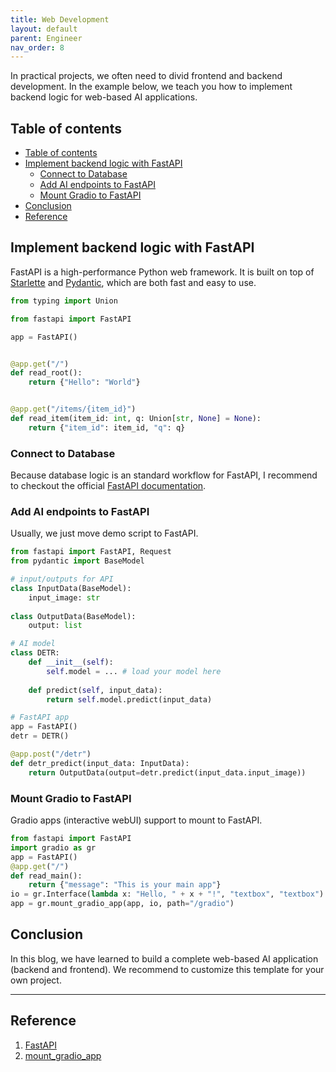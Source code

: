 ```yaml
---
title: Web Development
layout: default
parent: Engineer
nav_order: 8
---
```

In practical projects, we often need to divid frontend and backend development. In the example below, we teach you how to implement backend logic for web-based AI applications.

## Table of contents
- [Table of contents](#table-of-contents)
- [Implement backend logic with FastAPI](#implement-backend-logic-with-fastapi)
  - [Connect to Database](#connect-to-database)
  - [Add AI endpoints to FastAPI](#add-ai-endpoints-to-fastapi)
  - [Mount Gradio to FastAPI](#mount-gradio-to-fastapi)
- [Conclusion](#conclusion)
- [Reference](#reference)


## Implement backend logic with FastAPI
FastAPI is a high-performance Python web framework. It is built on top of [Starlette](https://www.starlette.io/) and [Pydantic](https://pydantic-docs.helpmanual.io/), which are both fast and easy to use.

```python
from typing import Union

from fastapi import FastAPI

app = FastAPI()


@app.get("/")
def read_root():
    return {"Hello": "World"}


@app.get("/items/{item_id}")
def read_item(item_id: int, q: Union[str, None] = None):
    return {"item_id": item_id, "q": q}
```

### Connect to Database
Because database logic is an standard workflow for FastAPI, I recommend to checkout the official [FastAPI documentation](https://fastapi.tiangolo.com/tutorial/sql-databases/).

### Add AI endpoints to FastAPI
Usually, we just move demo script to FastAPI.

```python
from fastapi import FastAPI, Request
from pydantic import BaseModel

# input/outputs for API
class InputData(BaseModel):
    input_image: str
    
class OutputData(BaseModel):
    output: list

# AI model
class DETR:
    def __init__(self):
        self.model = ... # load your model here
    
    def predict(self, input_data):
        return self.model.predict(input_data)

# FastAPI app
app = FastAPI()
detr = DETR()

@app.post("/detr")
def detr_predict(input_data: InputData):
    return OutputData(output=detr.predict(input_data.input_image))

```

### Mount Gradio to FastAPI
Gradio apps (interactive webUI) support to mount to FastAPI.

```python
from fastapi import FastAPI
import gradio as gr
app = FastAPI()
@app.get("/")
def read_main():
    return {"message": "This is your main app"}
io = gr.Interface(lambda x: "Hello, " + x + "!", "textbox", "textbox")
app = gr.mount_gradio_app(app, io, path="/gradio")
```

## Conclusion
In this blog, we have learned to build a complete web-based AI application (backend and frontend). We recommend to customize this template for your own project.

---
## Reference
1. [FastAPI](https://fastapi.tiangolo.com/)
2. [mount_gradio_app](https://www.gradio.app/docs/gradio/mount_gradio_app)